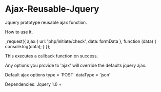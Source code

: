 # Ajax-Reusable-Jquery
Jquery prototype reusable ajax function.


How to use it.

_request({
  ajax:{
    url: 'php/initiate/check',
    data: formData
  },
  function (data) {
    console.log(data);
  }
});

This executes a callback function on success.

Any options you provide to 'ajax' will override the defaults jquery ajax.

Default ajax options
type = 'POST'
dataType = 'json'

Dependencies: Jquery 1.0 +
